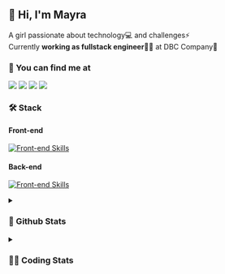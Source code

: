 ## 👋 Hi, I'm Mayra

A girl passionate about technology💻 and challenges⚡  
Currently **working as fullstack engineer**👩‍💻 at DBC Company🚀   

### 💬 You can find me at

<a href="https://mayra.dev" target="_blank" rel="noopener"><img src="https://img.shields.io/badge/-mayra.dev-005FED?style=flat&logo=Google-chrome&logoColor=white"/></a>
<a href="https://linkedin.com/in/mayraamaral" target="_blank" rel="noopener"><img src="https://img.shields.io/badge/-/mayraamaral-0077B5?style=flat&logo=Linkedin&logoColor=white"/></a>
<a href="mailto:mayra@mayra.dev" target="_blank" rel="noopener"><img src="https://img.shields.io/badge/-mayra@mayra.dev-D14836?style=flat&logo=Gmail&logoColor=white"/></a>
<a href="" target="_blank" rel="noopener"><img src="https://img.shields.io/badge/-mayraamaral-7289DA?style=flat&logo=Discord&logoColor=white"/></a>

### 🛠️ Stack
#### Front-end

[![Front-end Skills](https://skillicons.dev/icons?i=react,next,redux,styledcomponents,html,css,sass,js,ts,figma)](https://skillicons.dev)
#### Back-end

[![Front-end Skills](https://skillicons.dev/icons?i=java,spring,hibernate,aws,idea,postgres,mysql,git,linux,bash,nodejs,docker,kubernetes,jenkins)](https://skillicons.dev)


<details>
    <summary><h3>📌 Github Stats</h3></summary>
    <div align="center">
        <table>
      <td><img height="160em" src="https://github-readme-stats.vercel.app/api?username=mayraamaral&show_icons=true&theme=algolia&hide_border=true&hide=stars&count_private=true" alt="Readme stats"></td>
      <td><img height="160em" src="https://github-readme-stats.vercel.app/api/top-langs/?username=mayraamaral&&layout=compact&&theme=algolia&hide_border=true&langs_count=6" alt="Language stats"></td>
       </table>
  </div> 
    

  <p align="center">
    <img src="https://github-readme-streak-stats.herokuapp.com?user=mayraamaral&theme=dark&hide_border=true&date_format=j%20M%5B%20Y%5D&locale=pt-br&background=050F2C&ring=0195DD&fire=23AA7D&currStreakLabel=23AA7D" alt="Streak stats">
  </p> 
</details>

<details>
  <summary><h3>👩‍💻 Coding Stats</h3></summary>
  
  <!--START_SECTION:waka-->
![Code Time](http://img.shields.io/badge/Code%20Time-210%20hrs%2012%20mins-blue)

**🐱 My GitHub Data** 

> 📦 579.2 kB Used in GitHub's Storage 
 > 
> 🏆 29 Contributions in the Year 2024
 > 
> 🚫 Not Opted to Hire
 > 
> 📜 50 Public Repositories 
 > 
> 🔑 27 Private Repositories 
 > 
**I'm an Early 🐤** 

```text
🌞 Morning                322 commits         ███░░░░░░░░░░░░░░░░░░░░░░   12.21 % 
🌆 Daytime                1367 commits        █████████████░░░░░░░░░░░░   51.82 % 
🌃 Evening                812 commits         ████████░░░░░░░░░░░░░░░░░   30.78 % 
🌙 Night                  137 commits         █░░░░░░░░░░░░░░░░░░░░░░░░   05.19 % 
```
📅 **I'm Most Productive on Tuesday** 

```text
Monday                   471 commits         ████░░░░░░░░░░░░░░░░░░░░░   17.85 % 
Tuesday                  499 commits         █████░░░░░░░░░░░░░░░░░░░░   18.92 % 
Wednesday                351 commits         ███░░░░░░░░░░░░░░░░░░░░░░   13.31 % 
Thursday                 464 commits         ████░░░░░░░░░░░░░░░░░░░░░   17.59 % 
Friday                   437 commits         ████░░░░░░░░░░░░░░░░░░░░░   16.57 % 
Saturday                 134 commits         █░░░░░░░░░░░░░░░░░░░░░░░░   05.08 % 
Sunday                   282 commits         ███░░░░░░░░░░░░░░░░░░░░░░   10.69 % 
```


📊 **This Week I Spent My Time On** 

```text
🕑︎ Time Zone: America/Sao_Paulo

💬 Programming Languages: 
Java                     9 hrs 20 mins       █████████████████████████   98.94 % 
Text                     5 mins              ░░░░░░░░░░░░░░░░░░░░░░░░░   00.89 % 
XML                      0 secs              ░░░░░░░░░░░░░░░░░░░░░░░░░   00.14 % 
GitIgnore file           0 secs              ░░░░░░░░░░░░░░░░░░░░░░░░░   00.03 % 

🔥 Editors: 
Intellijidea             8 hrs 41 mins       ███████████████████████░░   92.11 % 
VS Code                  44 mins             ██░░░░░░░░░░░░░░░░░░░░░░░   07.89 % 

💻 Operating System: 
Linux                    9 hrs 26 mins       █████████████████████████   100.00 % 
```

**I Mostly Code in Java** 

```text
Java                     132 repos           ███████░░░░░░░░░░░░░░░░░░   29.66 % 
JavaScript               100 repos           ██████░░░░░░░░░░░░░░░░░░░   22.47 % 
HTML                     94 repos            █████░░░░░░░░░░░░░░░░░░░░   21.12 % 
PLSQL                    1 repo              ░░░░░░░░░░░░░░░░░░░░░░░░░   00.22 % 
C#                       1 repo              ░░░░░░░░░░░░░░░░░░░░░░░░░   00.22 % 
```




 Last Updated on 20/01/2024 18:48:40 UTC
<!--END_SECTION:waka-->

</details>
